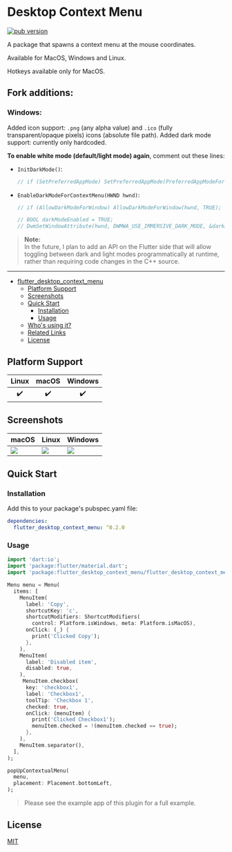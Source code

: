 # Desktop Context Menu

[![pub version][pub-image]][pub-url]

[pub-image]: https://img.shields.io/pub/v/flutter_desktop_context_menu.svg
[pub-url]: https://pub.dev/packages/flutter_desktop_context_menu

A package that spawns a context menu at the mouse coordinates.

Available for MacOS, Windows and Linux.

Hotkeys available only for MacOS.

## Fork additions:
### Windows:
Added icon support: `.png` (any alpha value) and `.ico` (fully transparent/opaque pixels) icons (absolute file path).
Added dark mode support: currently only hardcoded.
  
**To enable white mode (default/light mode) again**, comment out these lines:
  - `InitDarkMode()`:
    
      ```cpp
      // if (SetPreferredAppMode) SetPreferredAppMode(PreferredAppModeForceDark);
      ```
    
  - `EnableDarkModeForContextMenu(HWND hwnd)`:
  
      ```cpp
      // if (AllowDarkModeForWindow) AllowDarkModeForWindow(hwnd, TRUE);
  
      // BOOL darkModeEnabled = TRUE;
      // DwmSetWindowAttribute(hwnd, DWMWA_USE_IMMERSIVE_DARK_MODE, &darkModeEnabled, sizeof(darkModeEnabled));
      ```
  
> **Note:**  
> In the future, I plan to add an API on the Flutter side that will allow toggling between dark and light modes programmatically at runtime, rather than requiring code changes in the C++ source.
    
---

- [flutter_desktop_context_menu](#flutter_desktop_context_menu)
  - [Platform Support](#platform-support)
  - [Screenshots](#screenshots)
  - [Quick Start](#quick-start)
    - [Installation](#installation)
    - [Usage](#usage)
  - [Who's using it?](#whos-using-it)
  - [Related Links](#related-links)
  - [License](#license)

## Platform Support

| Linux | macOS | Windows |
| :---: | :---: | :-----: |
|   ✔️   |   ✔️   |    ✔️    |

## Screenshots

| macOS                                                                                        | Linux                                                                                        | Windows                                                                                             |
| -------------------------------------------------------------------------------------------- | -------------------------------------------------------------------------------------------- | --------------------------------------------------------------------------------------------------- |
| ![](https://github.com/proteye/flutter_desktop_context_menu/blob/main/screenshots/macos.png?raw=true) | ![](https://github.com/proteye/flutter_desktop_context_menu/blob/main/screenshots/linux.png?raw=true) | ![](https://github.com/proteye/flutter_desktop_context_menu/blob/main/screenshots/windows.png?raw=true) |

## Quick Start

### Installation

Add this to your package's pubspec.yaml file:

```yaml
dependencies:
  flutter_desktop_context_menu: ^0.2.0
```

### Usage

```dart
import 'dart:io';
import 'package:flutter/material.dart';
import 'package:flutter_desktop_context_menu/flutter_desktop_context_menu.dart';

Menu menu = Menu(
  items: [
    MenuItem(
      label: 'Copy',
      shortcutKey: 'c',
      shortcutModifiers: ShortcutModifiers(
        control: Platform.isWindows, meta: Platform.isMacOS),
      onClick: (_) {
        print('Clicked Copy');
      },
    ),
    MenuItem(
      label: 'Disabled item',
      disabled: true,
    ),
     MenuItem.checkbox(
      key: 'checkbox1',
      label: 'Checkbox1',
      toolTip: 'Checkbox 1',
      checked: true,
      onClick: (menuItem) {
        print('Clicked Checkbox1');
        menuItem.checked = !(menuItem.checked == true);
      },
    ),
    MenuItem.separator(),
  ],
);

popUpContextualMenu(
  menu,
  placement: Placement.bottomLeft,
);

```

> Please see the example app of this plugin for a full example.

## License

[MIT](./LICENSE)
